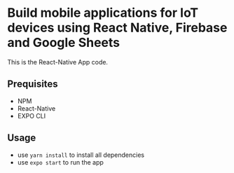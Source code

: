 # Build mobile applications for IoT devices using React Native, Firebase and Google Sheets

This is the React-Native App code. 

## Prequisites
* NPM
* React-Native
* EXPO CLI

## Usage
* use ```yarn install``` to install all dependencies
* use ```expo start``` to run the app

